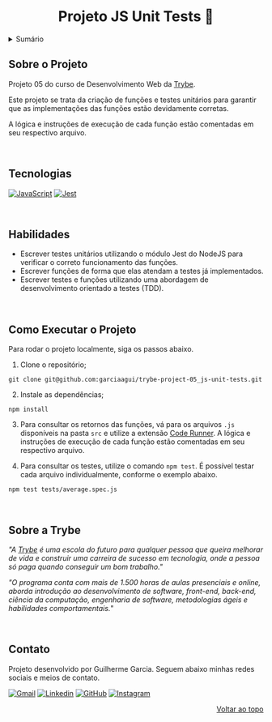 <a name="readme-top"></a>

<h1 align="center">Projeto JS Unit Tests 🧪</h1>

<details>
  <summary>Sumário</summary>
  <ol>
    <li><a href="#sobre-o-projeto">Sobre o Projeto</a></li>
    <li><a href="#tecnologias">Tecnologias</a></li>
    <li><a href="#como-executar-o-projeto">Como Executar o Projeto</a></li>
    <li><a href="#habilidades">Habilidades</a></li>
    <li><a href="#sobre-a-trybe">Sobre a Trybe</a></li>
    <li><a href="#contato">Contato</a></li>
  </ol>
</details>

## Sobre o Projeto
Projeto 05 do curso de Desenvolvimento Web da [Trybe](https://www.betrybe.com/).

Este projeto se trata da criação de funções e testes unitários para garantir que as implementações das funções estão devidamente corretas.

A lógica e instruções de execução de cada função estão comentadas em seu respectivo arquivo.

<br/>

## Tecnologias
[![JavaScript][javascript-badge]][javascript-url] [![Jest][jest-badge]][jest-url]

<br/>

## Habilidades
<ul>
  <li>Escrever testes unitários utilizando o módulo Jest do NodeJS para verificar o correto funcionamento das funções.</li>
  <li>Escrever funções de forma que elas atendam a testes já implementados.</li>
  <li>Escrever testes e funções utilizando uma abordagem de desenvolvimento orientado a testes (TDD).</li>
</ul>

<br/>

## Como Executar o Projeto
Para rodar o projeto localmente, siga os passos abaixo.

1. Clone o repositório;
```
git clone git@github.com:garciaagui/trybe-project-05_js-unit-tests.git
```
2. Instale as dependências;
```
npm install
```
3. Para consultar os retornos das funções, vá para os arquivos `.js` disponíveis na pasta `src` e utilize a extensão [Code Runner](https://marketplace.visualstudio.com/items?itemName=formulahendry.code-runner). A lógica e instruções de execução de cada função estão comentadas em seu respectivo arquivo.

4. Para consultar os testes, utilize o comando `npm test`. É possível testar cada arquivo individualmente, conforme o exemplo abaixo.
```
npm test tests/average.spec.js
```

<br/>

## Sobre a Trybe
_"A [Trybe](https://www.betrybe.com/) é uma escola do futuro para qualquer pessoa que queira melhorar de vida e construir uma carreira de sucesso em tecnologia, onde a pessoa só paga quando conseguir um bom trabalho."_

_"O programa conta com mais de 1.500 horas de aulas presenciais e online, aborda introdução ao desenvolvimento de software, front-end, back-end, ciência da computação, engenharia de software, metodologias ágeis e habilidades comportamentais._"

<br/>

## Contato
Projeto desenvolvido por Guilherme Garcia. Seguem abaixo minhas redes sociais e meios de contato.

[![Gmail][gmail-badge]][gmail-url] [![Linkedin][linkedin-badge]][linkedin-url] [![GitHub][github-badge]][github-url] [![Instagram][instagram-badge]][instagram-url]

<p align="right"><a href="#readme-top">Voltar ao topo</a></p>

<!-- MARKDOWN LINKS & IMAGES -->
[javascript-url]: https://developer.mozilla.org/en-US/docs/Web/JavaScript
[javascript-badge]: https://img.shields.io/badge/JavaScript-323330?style=for-the-badge&logo=javascript&logoColor=F7DF1E
[jest-url]: https://jestjs.io/
[jest-badge]: https://img.shields.io/badge/Jest-C21325?style=for-the-badge&logo=jest&logoColor=white
[gmail-badge]: https://img.shields.io/badge/Gmail-D14836?style=for-the-badge&logo=gmail&logoColor=white
[gmail-url]: mailto:garciaguig@gmail.com
[linkedin-badge]: https://img.shields.io/badge/LinkedIn-0077B5?style=for-the-badge&logo=linkedin&logoColor=white
[linkedin-url]: https://www.linkedin.com/in/garciaagui/
[github-badge]: https://img.shields.io/badge/GitHub-100000?style=for-the-badge&logo=github&logoColor=white
[github-url]: https://github.com/garciaagui
[instagram-badge]: https://img.shields.io/badge/Instagram-E4405F?style=for-the-badge&logo=instagram&logoColor=white
[instagram-url]: https://www.instagram.com/garciaagui/